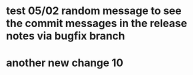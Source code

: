 # test 05/02 random message to see the commit messages in the release notes via bugfix branch
# another new change 10
